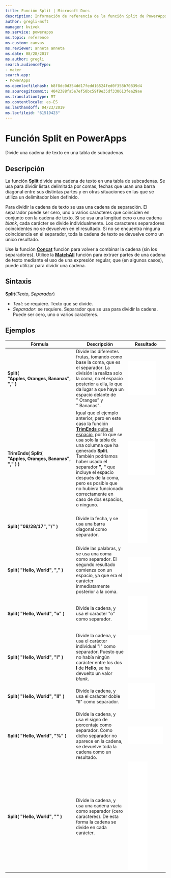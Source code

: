 ```yaml
---
title: Función Split | Microsoft Docs
description: Información de referencia de la función Split de PowerApps, con sintaxis y ejemplos
author: gregli-msft
manager: kvivek
ms.service: powerapps
ms.topic: reference
ms.custom: canvas
ms.reviewer: anneta anneta
ms.date: 08/28/2017
ms.author: gregli
search.audienceType:
- maker
search.app:
- PowerApps
ms.openlocfilehash: b8f8dc0d354dd17fedd16524fed0f358b70839d4
ms.sourcegitcommit: 4042388fa5e7ef50bc59f9e35df330613fea29ae
ms.translationtype: MT
ms.contentlocale: es-ES
ms.lasthandoff: 04/23/2019
ms.locfileid: "61519423"
---
```

# <a name="split-function-in-powerapps"></a>Función Split en PowerApps
Divide una cadena de texto en una tabla de subcadenas.

## <a name="description"></a>Descripción
La función **Split** divide una cadena de texto en una tabla de subcadenas.  Se usa para dividir listas delimitada por comas, fechas que usan una barra diagonal entre sus distintas partes y en otras situaciones en las que se utiliza un delimitador bien definido.  

Para dividir la cadena de texto se usa una cadena de separación.  El separador puede ser cero, uno o varios caracteres que coinciden en conjunto con la cadena de texto.  Si se usa una longitud cero o una cadena *blank*, cada carácter se divide individualmente.  Los caracteres separadores coincidentes no se devuelven en el resultado.  Si no se encuentra ninguna coincidencia en el separador, toda la cadena de texto se devuelve como un único resultado.

Use la función **[Concat](function-concatenate.md)** función para volver a combinar la cadena (sin los separadores). Utilice la **[MatchAll](function-ismatch.md)** función para extraer partes de una cadena de texto mediante el uso de una expresión regular, que (en algunos casos), puede utilizar para dividir una cadena. 

## <a name="syntax"></a>Sintaxis
**Split**(*Texto*, *Separador*)

* *Text*: se requiere.  Texto que se divide.
* *Separador*: se requiere.  Separador que se usa para dividir la cadena.  Puede ser cero, uno o varios caracteres.

## <a name="examples"></a>Ejemplos

| Fórmula | Descripción | Resultado |
| --- | --- | --- |
| **Split( "Apples,&nbsp;Oranges,&nbsp;Bananas", "," )** |Divide las diferentes frutas, tomando como base la coma, que es el separador.  La división la realiza solo la coma, no el espacio posterior a ella, lo que da lugar a que haya un espacio delante de "&nbsp;Oranges" y "&nbsp;Bananas". |<style> img { max-width: none; } </style> ![](media/function-split/fruit1.png) |
| **TrimEnds( Split( "Apples,&nbsp;Oranges,&nbsp;Bananas", "," ) )** |Igual que el ejemplo anterior, pero en este caso la función [**TrimEnds** quita el espacio](function-trim.md), por lo que se usa solo la tabla de una columna que ha generado **Split**. También podríamos haber usado el separador **",&nbsp;"** que incluye el espacio después de la coma, pero es posible que no hubiera funcionado correctamente en caso de dos espacios, o ninguno. |<style> img { max-width: none; } </style> ![](media/function-split/fruit2.png) |
| **Split( "08/28/17", "/" )** |Divide la fecha, y se usa una barra diagonal como separador. |<style> img { max-width: none; } </style> ![](media/function-split/date.png) |
| **Split( "Hello,&nbsp;World", "," )** |Divide las palabras, y se usa una coma como separador.  El segundo resultado comienza con un espacio, ya que era el carácter inmediatamente posterior a la coma. |<style> img { max-width: none; } </style> ![](media/function-split/comma.png) |
| **Split( "Hello,&nbsp;World", "o" )** |Divide la cadena, y usa el carácter "o" como separador. |<style> img { max-width: none; } </style> ![](media/function-split/o.png) |
| **Split( "Hello,&nbsp;World", "l" )** |Divide la cadena, y usa el carácter individual "l" como separador. Puesto que no había ningún carácter entre los dos **l** de **Hello**, se ha devuelto un valor *blank*. |<style> img { max-width: none; } </style> ![](media/function-split/l.png) |
| **Split( "Hello,&nbsp;World", "ll" )** |Divide la cadena, y usa el carácter doble "ll" como separador. |<style> img { max-width: none; } </style> ![](media/function-split/ll.png) |
| **Split( "Hello,&nbsp;World", "%" )** |Divide la cadena, y usa el signo de porcentaje como separador. Como dicho separador no aparece en la cadena, se devuelve toda la cadena como un resultado. |<style> img { max-width: none; } </style> ![](media/function-split/percent.png) |
| **Split( "Hello,&nbsp;World", "" )** |Divide la cadena, y usa una cadena vacía como separador (cero caracteres). De esta forma la cadena se divide en cada carácter. |<style> img { max-width: none; } </style> ![](media/function-split/none.png) |


